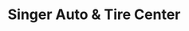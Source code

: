 ---
title: "Singer Auto & Tire Center"
url: /abingdon/singer-auto-and-tire-center/
shop: car repair
---
